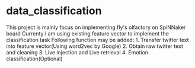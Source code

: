# data_classification
This project is mainly focus on implementing fly's olfactory on SpiNNaker board
Currenty I am using existing feature vector to implement the classification task
Following function may be added:
    1. Transfer twitter text into feature vector(Using word2vec by Google)
    2. Obtain raw twitter text and cleaning 
    3. Live injection and Live retrieval
    4. Emotion classification(Optional)
